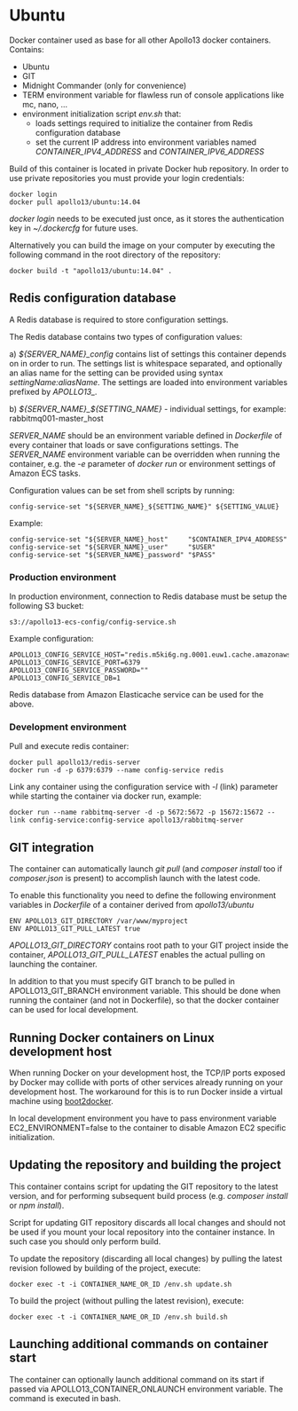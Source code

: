 # Ubuntu #

Docker container used as base for all other Apollo13 docker containers. Contains:

* Ubuntu
* GIT
* Midnight Commander (only for convenience)
* TERM environment variable for flawless run of console applications like mc, nano, ...
* environment initialization script *env.sh* that:
    * loads settings required to initialize the container from Redis configuration database
    * set the current IP address into environment variables named *CONTAINER_IPV4_ADDRESS* and *CONTAINER_IPV6_ADDRESS*

Build of this container is located in private Docker hub repository. In order to use private repositories you must provide your login credentials:

    docker login
    docker pull apollo13/ubuntu:14.04

*docker login* needs to be executed just once, as it stores the authentication key in *~/.dockercfg* for future uses.

Alternatively you can build the image on your computer by executing the following command in the root directory
of the repository:

    docker build -t "apollo13/ubuntu:14.04" .


## Redis configuration database ##

A Redis database is required to store configuration settings.

The Redis database contains two types of configuration values:

a) *${SERVER_NAME}_config* contains list of settings this container depends on in order to run. The settings list
is whitespace separated, and optionally an alias name for the setting can be provided using syntax *settingName:aliasName*.
The settings are loaded into environment variables prefixed by *APOLLO13_.*

b) *${SERVER_NAME}_${SETTING_NAME}* - individual settings, for example: rabbitmq001-master_host

*SERVER_NAME* should be an environment variable defined in *Dockerfile* of every container that loads or save configurations settings.
The *SERVER_NAME* environment variable can be overridden when running the container, e.g. the *-e* parameter of *docker run* or
environment settings of Amazon ECS tasks.

Configuration values can be set from shell scripts by running:

    config-service-set "${SERVER_NAME}_${SETTING_NAME}" ${SETTING_VALUE}

Example:

    config-service-set "${SERVER_NAME}_host"     "$CONTAINER_IPV4_ADDRESS"
    config-service-set "${SERVER_NAME}_user"     "$USER"
    config-service-set "${SERVER_NAME}_password" "$PASS"


### Production environment ###

In production environment, connection to Redis database must be setup the following S3 bucket:

    s3://apollo13-ecs-config/config-service.sh

Example configuration:

    APOLLO13_CONFIG_SERVICE_HOST="redis.m5ki6g.ng.0001.euw1.cache.amazonaws.com"
    APOLLO13_CONFIG_SERVICE_PORT=6379
    APOLLO13_CONFIG_SERVICE_PASSWORD=""
    APOLLO13_CONFIG_SERVICE_DB=1

Redis database from Amazon Elasticache service can be used for the above.

### Development environment ###

Pull and execute redis container:

    docker pull apollo13/redis-server
    docker run -d -p 6379:6379 --name config-service redis

Link any container using the configuration service with *-l* (link) parameter while starting the container via docker run, example:

    docker run --name rabbitmq-server -d -p 5672:5672 -p 15672:15672 --link config-service:config-service apollo13/rabbitmq-server

## GIT integration ##

The container can automatically launch *git pull* (and *composer install* too if *composer.json* is present) to
accomplish launch with the latest code.

To enable this functionality you need to define the following environment variables in *Dockerfile* of a container
derived from *apollo13/ubuntu*

    ENV APOLLO13_GIT_DIRECTORY /var/www/myproject
    ENV APOLLO13_GIT_PULL_LATEST true

*APOLLO13_GIT_DIRECTORY* contains root path to your GIT project inside the container, *APOLLO13_GIT_PULL_LATEST* enables
the actual pulling on launching the container.

In addition to that you must specify GIT branch to be pulled in APOLLO13_GIT_BRANCH environment variable. This should be
done when running the container (and not in Dockerfile), so that the docker container can be used for local development.

## Running Docker containers on Linux development host ##

When running Docker on your development host, the TCP/IP ports exposed by Docker may collide with ports of other services already
running on your development host. The workaround for this is to run Docker inside a virtual machine using [boot2docker](https://github.com/boot2docker/boot2docker-cli).

In local development environment you have to pass environment variable EC2_ENVIRONMENT=false to the container to disable
Amazon EC2 specific initialization.

## Updating the repository and building the project ##

This container contains script for updating the GIT repository to the latest version, and for performing subsequent
build process (e.g. *composer install* or *npm install*).

Script for updating GIT repository discards all local changes and should not be used if you mount your local repository
into the container instance. In such case you should only perform build.

To update the repository (discarding all local changes) by pulling the latest revision followed by building of the project, execute:

    docker exec -t -i CONTAINER_NAME_OR_ID /env.sh update.sh

To build the project (without pulling the latest revision), execute:

    docker exec -t -i CONTAINER_NAME_OR_ID /env.sh build.sh

## Launching additional commands on container start ##

The container can optionally launch additional command on its start if passed via APOLLO13_CONTAINER_ONLAUNCH environment variable. The
command is executed in bash.
